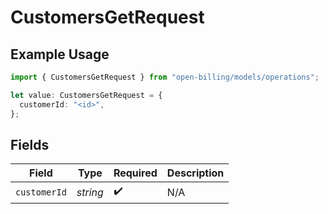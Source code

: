 # CustomersGetRequest

## Example Usage

```typescript
import { CustomersGetRequest } from "open-billing/models/operations";

let value: CustomersGetRequest = {
  customerId: "<id>",
};
```

## Fields

| Field              | Type               | Required           | Description        |
| ------------------ | ------------------ | ------------------ | ------------------ |
| `customerId`       | *string*           | :heavy_check_mark: | N/A                |